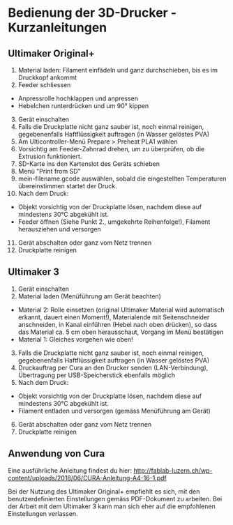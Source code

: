 # Bedienung der 3D-Drucker - Kurzanleitungen


## Ultimaker Original+

1. Material laden: Filament einfädeln und ganz durchschieben, bis es im Druckkopf ankommt
2. Feeder schliessen

  - Anpressrolle hochklappen und anpressen
  - Hebelchen runterdrücken und um 90° kippen

3. Gerät einschalten
4. Falls die Druckplatte nicht ganz sauber ist, noch einmal reinigen, gegebenenfalls Haftflüssigkeit auftragen (in Wasser gelöstes PVA)
5. Am Ulticontroller-Menü Prepare > Preheat PLA1 wählen
6. Vorsichtig am Feeder-Zahnrad drehen, um zu überprüfen, ob die Extrusion funktioniert.
7. SD-Karte ins den Kartenslot des Geräts schieben
8. Menü "Print from SD"
9. mein-filename.gcode auswählen, sobald die eingestellten Temperaturen übereinstimmen startet der Druck.
10. Nach dem Druck:

  - Objekt vorsichtig von der Druckplatte lösen, nachdem diese auf mindestens 30°C abgekühlt ist.
  - Feeder öffnen (Siehe Punkt 2., umgekehrte Reihenfolge!), Filament herausziehen und versorgen 

11. Gerät abschalten oder ganz vom Netz trennen
12. Druckplatte reinigen


## Ultimaker 3

1. Gerät einschalten
2. Material laden (Menüführung am Gerät beachten)

  - Material 2: Rolle einsetzen (original Ultimaker Material wird automatisch erkannt, dauert einen Moment!), Materialende mit Seitenschneider anschneiden, in Kanal einführen (Hebel nach oben drücken), so dass das Material ca. 5 cm oben herausschaut, Vorgang im Menü bestätigen
  - Material 1: Gleiches vorgehen wie oben!

3. Falls die Druckplatte nicht ganz sauber ist, noch einmal reinigen, gegebenenfalls Haftflüssigkeit auftragen (in Wasser gelöstes PVA)
4. Druckauftrag per Cura an den Drucker senden (LAN-Verbindung), Übertragung per USB-Speicherstick ebenfalls möglich
5. Nach dem Druck:

  - Objekt vorsichtig von der Druckplatte lösen, nachdem diese auf mindestens 30°C abgekühlt ist.
  - Filament entladen und versorgen (gemäss Menüführung am Gerät)

6. Gerät abschalten oder ganz vom Netz trennen
7. Druckplatte reinigen


## Anwendung von Cura

Eine ausführliche Anleitung findest du hier: <http://fablab-luzern.ch/wp-content/uploads/2018/06/CURA-Anleitung-A4-16-1.pdf>

Bei der Nutzung des Ultimaker Original+ empfiehlt es sich, mit den benutzerdefinierten Einstellungen gemäss PDF-Dokument zu arbeiten. Bei der Arbeit mit dem Ultimaker 3 kann man sich eher auf die empfohlenen Einstellungen verlassen.

